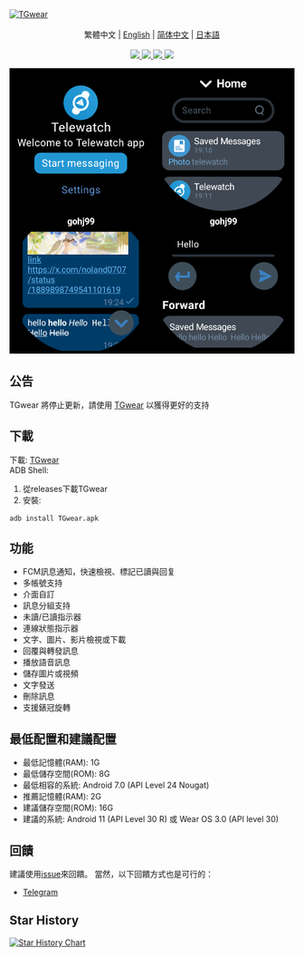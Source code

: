<a href="https://github.com/gohj99/TGwear">
<img src="https://socialify.git.ci/gohj99/TGwear/image?description=1&descriptionEditable=%E9%81%A9%E7%94%A8%E6%96%BC%E5%AE%89%E5%8D%93%E6%89%8B%E9%8C%B6%E7%9A%84%E7%AC%AC%E4%B8%89%E6%96%B9telegram%E5%AE%A2%E6%88%B6%E7%AB%AF&font=KoHo&forks=1&issues=1&logo=https://github.com/gohj99/TGwear/blob/master/TGwear.png?raw=true?raw=true&name=1&owner=1&pattern=Circuit%20Board&pulls=1&stargazers=1&theme=Auto" alt="TGwear" />
</a>

<div align="center">
  <br/>
  <div>
      繁體中文 | <a href="./README.md">English</a> | <a href="./README.zh-CN.md">简体中文</a> | <a href="./README.ja-JP.md">日本語</a>
  </div>
  <br/>

<div>
    <a href="https://github.com/gohj99/TGwear/blob/master/LICENSE">
      <img
        src="https://img.shields.io/github/license/gohj99/TGwear?style=flat-square"
      />
    </a >
    <a href="https://github.com/gohj99/TGwear/releases">
      <img
        src="https://img.shields.io/github/downloads/gohj99/TGwear/total?style=flat-square"
      />  
    </a >
    <a href="https://apt.izzysoft.de/fdroid/index/apk/TGwear">
      <img
        src="https://img.shields.io/endpoint?url=https://apt.izzysoft.de/fdroid/api/v1/shield/TGwear&style=flat-square"
      />  
    </a >
	<a href="https://github.com/MShawon/github-clone-count-badge">
      <img
        src="https://img.shields.io/badge/dynamic/json?color=success&label=Views&query=count&url=https://gist.githubusercontent.com/gohj99/684cffa329b5078706dce53f396d67bb/raw/traffic.json&logo=github&style=flat-square"
      />  
    </a >
  </div>
</div>

![Screenshot](Screenshot.png)
## 公告

TGwear 將停止更新，請使用 [TGwear](https://github.com/tgwear/tgwear) 以獲得更好的支持

## 下載

下載: [TGwear](https://github.com/gohj99/TGwear/releases)  
ADB Shell:

1. 從releases下載TGwear
2. 安裝:

```shell
adb install TGwear.apk
```

## 功能

- FCM訊息通知，快速檢視、標記已讀與回复
- 多帳號支持
- 介面自訂
- 訊息分組支持
- 未讀/已讀指示器
- 連線狀態指示器
- 文字、圖片、影片檢視或下載
- 回覆與轉發訊息
- 播放語音訊息
- 儲存圖片或視頻
- 文字發送
- 刪除訊息
- 支援錶冠旋轉

## 最低配置和建議配置

- 最低記憶體(RAM): 1G
- 最低儲存空間(ROM): 8G
- 最低相容的系統: Android 7.0 (API Level 24 Nougat)
- 推薦記憶體(RAM): 2G
- 建議儲存空間(ROM): 16G
- 建議的系統: Android 11 (API Level 30 R) 或 Wear OS 3.0 (API level 30)

## 回饋

建議使用[issue](https://github.com/gohj99/TGwear/issues)來回饋。
當然，以下回饋方式也是可行的：

- [Telegram](https://t.me/teleAndroidwatch)

## Star History

<a href="https://star-history.com/#gohj99/TGwear&Date">
 <picture>
   <source media="(prefers-color-scheme: dark)" srcset="https://api.star-history.com/svg?repos=gohj99/TGwear&type=Date&theme=dark" />
   <source media="(prefers-color-scheme: light)" srcset="https://api.star-history.com/svg?repos=gohj99/TGwear&type=Date" />
   <img alt="Star History Chart" src="https://api.star-history.com/svg?repos=gohj99/TGwear&type=Date" />
 </picture>
</a>
